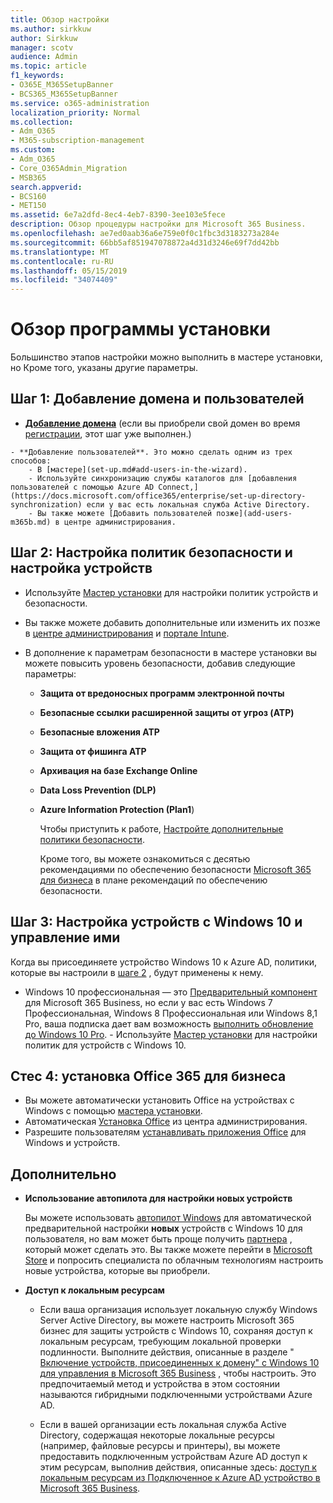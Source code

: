 ```yaml
---
title: Обзор настройки
ms.author: sirkkuw
author: Sirkkuw
manager: scotv
audience: Admin
ms.topic: article
f1_keywords:
- O365E_M365SetupBanner
- BCS365_M365SetupBanner
ms.service: o365-administration
localization_priority: Normal
ms.collection:
- Adm_O365
- M365-subscription-management
ms.custom:
- Adm_O365
- Core_O365Admin_Migration
- MSB365
search.appverid:
- BCS160
- MET150
ms.assetid: 6e7a2dfd-8ec4-4eb7-8390-3ee103e5fece
description: Обзор процедуры настройки для Microsoft 365 Business.
ms.openlocfilehash: ae7ed0aab36a6e759e0f0c1fbc3d3183273a284e
ms.sourcegitcommit: 66bb5af851947078872a4d31d3246e69f7dd42bb
ms.translationtype: MT
ms.contentlocale: ru-RU
ms.lasthandoff: 05/15/2019
ms.locfileid: "34074409"
---
```

# <a name="overview-of-setup"></a>Обзор программы установки

Большинство этапов настройки можно выполнить в мастере установки, но Кроме того, указаны другие параметры.


## <a name="step-1-add-your-domain-and-users"></a>Шаг 1: Добавление домена и пользователей

   - **[Добавление домена](set-up.md#add-your-domain-to-personalize-sign-in)** (если вы приобрели свой домен во время [регистрации](sign-up.md), этот шаг уже выполнен.)

    - **Добавление пользователей**. Это можно сделать одним из трех способов:
        - В [мастере](set-up.md#add-users-in-the-wizard).
        - Используйте синхронизацию службы каталогов для [добавления пользователей с помощью Azure AD Connect,](https://docs.microsoft.com/office365/enterprise/set-up-directory-synchronization) если у вас есть локальная служба Active Directory.
        - Вы также можете [Добавить пользователей позже](add-users-m365b.md) в центре администрирования.
## <a name="step-2-set-up-security-policies-and-configure-devices"></a>Шаг 2: Настройка политик безопасности и настройка устройств 

  - Используйте [Мастер установки](set-up.md#set-up-security-policies-and-device-configurations) для настройки политик устройств и безопасности. 
  - Вы также можете добавить дополнительные или изменить их позже в [центре администрирования](view-policies-and-devices.md) и [портале Intune](https://docs.microsoft.com/intune/tutorial-walkthrough-intune-portal).
  - В дополнение к параметрам безопасности в мастере установки вы можете повысить уровень безопасности, добавив следующие параметры:

      - **Защита от вредоносных программ электронной почты**
      - **Безопасные ссылки расширенной защиты от угроз (ATP)**
      - **Безопасные вложения ATP**
      - **Защита от фишинга ATP**
      - **Архивация на базе Exchange Online**
      - **Data Loss Prevention (DLP)**
      - **Azure Information Protection (Plan1**)

          Чтобы приступить к работе, [Настройте дополнительные политики безопасности](set-up-advanced-security.md).

        Кроме того, вы можете ознакомиться с десятью рекомендациями по обеспечению безопасности [Microsoft 365 для бизнеса](https://docs.microsoft.com/office365/admin/security-and-compliance/secure-your-business-data) в плане рекомендаций по обеспечению безопасности.

## <a name="step-3-set-up-and-manage-windows-10-devices"></a>Шаг 3: Настройка устройств с Windows 10 и управление ими

   Когда вы присоединяете устройство Windows 10 к Azure AD, политики, которые вы настроили в [шаге 2](#step-2-set-up-security-policies-and-configure-devices) , будут применены к нему.

   - Windows 10 профессиональная — это [Предварительный компонент](pre-requisites-for-data-protection.md) для Microsoft 365 Business, но если у вас есть Windows 7 Профессиональная, Windows 8 Профессиональная или Windows 8,1 Pro, ваша подписка дает вам возможность [выполнить обновление до Windows 10 Pro](https://docs.microsoft.com/microsoft-365/business/upgrade-to-windows-pro-creators-update).
    - Используйте [Мастер установки](set-up.md#set-up-security-policies-and-device-configurations) для настройки политик для устройств с Windows 10.

## <a name="stes-4-install-office-365-business"></a>Стес 4: установка Office 365 для бизнеса
- Вы можете автоматически установить Office на устройствах с Windows с помощью [мастера установки](set-up.md#deploy-office-365-client-apps).
- Автоматическая [Установка Office](auto-install-or-uninstall-office.md) из центра администрирования.
- Разрешите пользователям [устанавливать приложения Office](https://docs.microsoft.com/office365/admin/setup/install-applications) для Windows и устройств.
     
## <a name="advanced"></a>Дополнительно
- **Использование автопилота для настройки новых устройств**
            
     Вы можете использовать [автопилот Windows](add-autopilot-devices-and-profile.md) для автоматической предварительной настройки **новых** устройств с Windows 10 для пользователя, но вам может быть проще получить [партнера](https://www.microsoft.com/solution-providers/search) , который может сделать это. Вы также можете перейти в [Microsoft Store](https://go.microsoft.com/fwlink/?linkid=874598) и попросить специалиста по облачным технологиям настроить новые устройства, которые вы приобрели.

- **Доступ к локальным ресурсам**

     - Если ваша организация использует локальную службу Windows Server Active Directory, вы можете настроить Microsoft 365 бизнес для защиты устройств с Windows 10, сохраняя доступ к локальным ресурсам, требующим локальной проверки подлинности. Выполните действия, описанные в разделе " [Включение устройств, присоединенных к домену" с Windows 10 для управления в Microsoft 365 Business](manage-windows-devices.md) , чтобы настроить. Это предпочитаемый метод и устройства в этом состоянии называются гибридными подключенными устройствами Azure AD.

    - Если в вашей организации есть локальная служба Active Directory, содержащая некоторые локальные ресурсы (например, файловые ресурсы и принтеры), вы можете предоставить подключенным устройствам Azure AD доступ к этим ресурсам, выполнив действия, описанные здесь: [доступ к локальным ресурсам из Подключенное к Azure AD устройство в Microsoft 365 Business](access-resources.md).

  